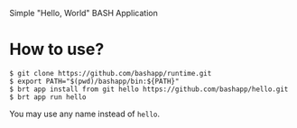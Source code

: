 Simple "Hello, World" BASH Application

# How to use?
```
$ git clone https://github.com/bashapp/runtime.git
$ export PATH="$(pwd)/bashapp/bin:${PATH}"
$ brt app install from git hello https://github.com/bashapp/hello.git
$ brt app run hello
```

You may use any name instead of ``hello``.
